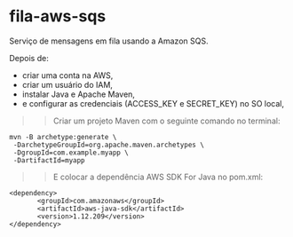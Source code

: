 # fila-aws-sqs
Serviço de mensagens em fila usando a Amazon SQS.

Depois de: <br>
- criar uma conta na AWS,<br>
- criar um usuário do IAM,<br>
- instalar Java e Apache Maven,<br>
- e configurar as credenciais (ACCESS_KEY e SECRET_KEY) no SO local,<br>

>> Criar um projeto Maven com o seguinte comando no terminal:
```
mvn -B archetype:generate \
 -DarchetypeGroupId=org.apache.maven.archetypes \
 -DgroupId=com.example.myapp \
 -DartifactId=myapp
 ```
 
>> E colocar a dependência AWS SDK For Java no pom.xml:
 
 ```
<dependency>
    	<groupId>com.amazonaws</groupId>
    	<artifactId>aws-java-sdk</artifactId>
    	<version>1.12.209</version>
</dependency>
```
